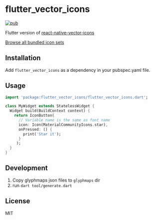 # flutter_vector_icons

[![pub](https://img.shields.io/pub/v/flutter_vector_icons.svg)](https://pub.dartlang.org/packages/flutter_vector_icons)

Flutter version of [react-native-vector-icons](https://github.com/oblador/react-native-vector-icons)

[Browse all bundled icon sets](https://oblador.github.io/react-native-vector-icons/)

## Installation

Add `flutter_vector_icons` as a dependency in your pubspec.yaml file.

## Usage

```dart
import 'package:flutter_vector_icons/flutter_vector_icons.dart';

class MyWidget extends StatelessWidget {
  Widget build(BuildContext context) {
    return IconButton(
      // Variable name is the same as font name
      icon: Icon(MaterialCommunityIcons.star),
      onPressed: () {
        print('Star it');
      }
     );
  }
}
```

## Development

1. Copy glyphmaps json files to `glyphmaps` dir
2. run `dart tool/generate.dart`

## License

MIT
